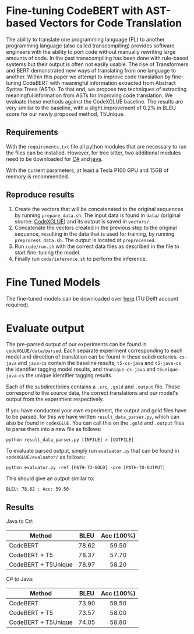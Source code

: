 # Fine-tuning CodeBERT with AST-based Vectors for Code Translation

The ability to translate one programming language (PL) to another programming language (also called transcompiling) provides software engineers with the ability to port code without manually rewriting large amounts of code. In the past transcompiling has been done with rule-based systems but their output is often not easily usable. The rise of Transformers and BERT demonstrated new ways of translating from one language to another. Within this paper we attempt to improve code translation by fine-tuning CodeBERT with meaningful information extracted from Abstract Syntax Trees (ASTs). To that end, we propose two techniques of extracting meaningful information from ASTs for improving code translation. We evaluate these methods against the CodeXGLUE baseline. The results are very similar to the baseline, with a slight improvement of 0.2\% in BLEU score for our newly proposed method, T5Unique.

## Requirements

With the `requirements.txt` file all python modules that are necessary to run the files
can be installed.
However, for tree sitter, two additional modules need to be downloaded for [C#](https://github.com/tree-sitter/tree-sitter-c-sharp)
and [java](https://github.com/tree-sitter/tree-sitter-java).

With the current parameters, at least a Tesla P100 GPU and 15GB of memory is recommended.

## Reproduce results

1. Create the vectors that will be concatenated to the original sequences by running
`prepare_data.sh`. The input data is found in `data/` (original source: [CodeXGLUE](https://github.com/microsoft/CodeXGLUE)) and its output is saved in `vectors/`.
2. Concatenate the vectors created in the previous step to the original sequence, resulting in the 
data that is used for training, by running `preprocess_data.sh`. The output is located at `preprocessed`.
3. Run `code/run.sh` with the correct data files as described in the file to start fine-tuning the model. 
4. Finally run `code/inference.sh` to perform the inference.

# Fine Tuned Models

The fine-tuned models can be downloaded over [here](https://tud365-my.sharepoint.com/:f:/g/personal/davanderende_tudelft_nl/EgxNZeRQeypKl6rPR2FNuYAB0SywCkA8CmngJup8S_k22g?e=Vvb0er) (TU Delft account required).


# Evaluate output

The pre-parsed output of our experiments can be found in `codeXGLUE/data/parsed`. Each separate experiment corresponding to each model and direction of translation can be found in these subdirectories. `cs-java` and `java-cs` contain the baseline results, `t5-cs-java` and `t5-java-cs` the identifier tagging model results, and `t5unique-cs-java` and `t5unique-java-cs` the unique identifier tagging results.

Each of the subdirectories contains a `.src`, `.gold` and `.output` file. These correspond to the source data, the correct translations and our model's output from the experiment respectively.

If you have conducted your own experiment, the output and gold files have to be parsed, for this we have written `result_data_parser.py`, which can also be found in `codeXGLUE`. You can call this on the `.gold` and `.output` files to parse them into a new file as follows:

`python result_data_parser.py [INFILE] > [OUTFILE]`

To evaluate parsed output, simply run `evaluator.py` that can be found in `codeXGLUE/evaluator/` as follows:

`python evaluator.py -ref [PATH-TO-GOLD] -pre [PATH-TO-OUTPUT]`

This should give an output similar to:

`BLEU: 78.62 ; Acc: 59.50`

## Results

Java to C#:

|     Method          |    BLEU    | Acc (100%) |   
|    ----------       | :--------: | :-------:  |
| CodeBERT   	      |   78.62    |   59.50    |
| CodeBERT + T5       |     78.37  |     57.70  |
| CodeBERT + T5Unique |     78.97  |     58.20  |

C# to Java:

|     Method          |    BLEU    | Acc (100%) |
|    ----------       | :--------: | :-------:  |
| CodeBERT            |   73.90    |    59.50   |
| CodeBERT + T5       |    73.57   |     58.00  |
| CodeBERT + T5Unique |    74.05   |     58.80  |
